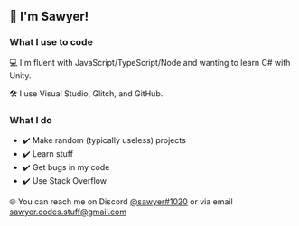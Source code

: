 ## 👋 I'm Sawyer!

### What I use to code
:computer: I'm fluent with JavaScript/TypeScript/Node and wanting to learn C# with Unity.

:hammer_and_wrench: I use Visual Studio, Glitch, and GitHub.

### What I do
- ✔️ Make random (typically useless) projects
- ✔️ Learn stuff
- ✔️ Get bugs in my code
- ✔️ Use Stack Overflow

:globe_with_meridians: You can reach me on Discord <a href="#">@sawyer#1020</a> or via email <a href="#">sawyer.codes.stuff@gmail.com</a>
